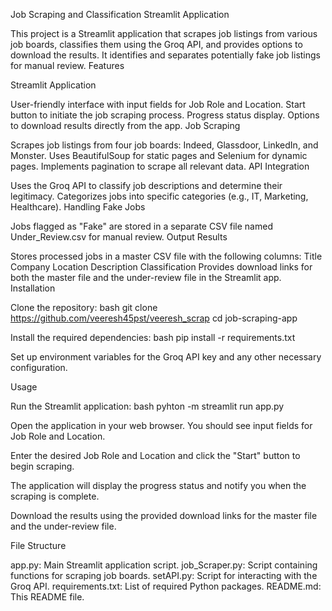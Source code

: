 Job Scraping and Classification Streamlit Application

This project is a Streamlit application that scrapes job listings from various job boards, classifies them using the Groq API, and provides options to download the results. It identifies and separates potentially fake job listings for manual review. Features

Streamlit Application

User-friendly interface with input fields for Job Role and Location.
Start button to initiate the job scraping process.
Progress status display.
Options to download results directly from the app.
Job Scraping

Scrapes job listings from four job boards: Indeed, Glassdoor, LinkedIn, and Monster.
Uses BeautifulSoup for static pages and Selenium for dynamic pages.
Implements pagination to scrape all relevant data.
API Integration

Uses the Groq API to classify job descriptions and determine their legitimacy.
Categorizes jobs into specific categories (e.g., IT, Marketing, Healthcare).
Handling Fake Jobs

Jobs flagged as "Fake" are stored in a separate CSV file named Under_Review.csv for manual review.
Output Results

Stores processed jobs in a master CSV file with the following columns:
Title
Company
Location
Description
Classification
Provides download links for both the master file and the under-review file in the Streamlit app.
Installation

Clone the repository: bash git clone https://github.com/veeresh45pst/veeresh_scrap cd job-scraping-app

Install the required dependencies: bash pip install -r requirements.txt

Set up environment variables for the Groq API key and any other necessary configuration.

Usage

Run the Streamlit application: bash pyhton -m streamlit run app.py

Open the application in your web browser. You should see input fields for Job Role and Location.

Enter the desired Job Role and Location and click the "Start" button to begin scraping.

The application will display the progress status and notify you when the scraping is complete.

Download the results using the provided download links for the master file and the under-review file.

File Structure

app.py: Main Streamlit application script.
job_Scraper.py: Script containing functions for scraping job boards.
setAPI.py: Script for interacting with the Groq API.
requirements.txt: List of required Python packages.
README.md: This README file.
